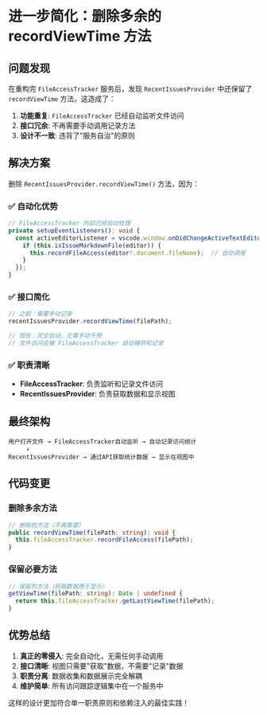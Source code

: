 # 进一步简化：删除多余的 recordViewTime 方法

## 问题发现

在重构完 `FileAccessTracker` 服务后，发现 `RecentIssuesProvider` 中还保留了 `recordViewTime` 方法，这造成了：

1. **功能重复**: `FileAccessTracker` 已经自动监听文件访问
2. **接口冗余**: 不再需要手动调用记录方法
3. **设计不一致**: 违背了"服务自治"的原则

## 解决方案

删除 `RecentIssuesProvider.recordViewTime()` 方法，因为：

### ✅ 自动化优势
```typescript
// FileAccessTracker 内部已经自动处理
private setupEventListeners(): void {
  const activeEditorListener = vscode.window.onDidChangeActiveTextEditor((editor) => {
    if (this.isIssueMarkdownFile(editor)) {
      this.recordFileAccess(editor!.document.fileName);  // 自动调用
    }
  });
}
```

### ✅ 接口简化
```typescript
// 之前：需要手动记录
recentIssuesProvider.recordViewTime(filePath);

// 现在：完全自动，无需手动干预
// 文件访问会被 FileAccessTracker 自动捕获和记录
```

### ✅ 职责清晰
- **FileAccessTracker**: 负责监听和记录文件访问
- **RecentIssuesProvider**: 负责获取数据和显示视图

## 最终架构

```
用户打开文件 → FileAccessTracker自动监听 → 自动记录访问统计
     ↓
RecentIssuesProvider → 通过API获取统计数据 → 显示在视图中
```

## 代码变更

### 删除多余方法
```typescript
// 删除的方法（不再需要）
public recordViewTime(filePath: string): void {
  this.fileAccessTracker.recordFileAccess(filePath);
}
```

### 保留必要方法
```typescript
// 保留的方法（获取数据用于显示）
getViewTime(filePath: string): Date | undefined {
  return this.fileAccessTracker.getLastViewTime(filePath);
}
```

## 优势总结

1. **真正的零侵入**: 完全自动化，无需任何手动调用
2. **接口清晰**: 视图只需要"获取"数据，不需要"记录"数据  
3. **职责分离**: 数据收集和数据展示完全解耦
4. **维护简单**: 所有访问跟踪逻辑集中在一个服务中

这样的设计更加符合单一职责原则和依赖注入的最佳实践！

